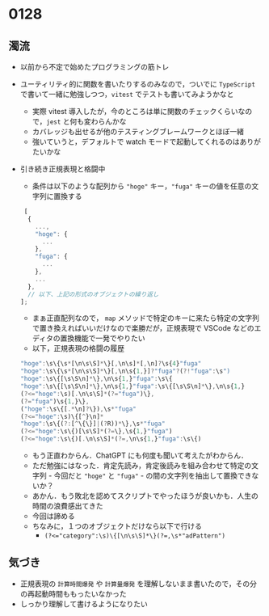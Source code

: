 # 0128

## 濁流

- 以前から不定で始めたプログラミングの筋トレ
- ユーティリティ的に関数を書いたりするのみなので，ついでに `TypeScript` で書いて一緒に勉強しつつ，`vitest` でテストも書いてみようかなと
  - 実際 vitest 導入したが，今のところは単に関数のチェックくらいなので，`jest` と何も変わらんかな
  - カバレッジも出せるが他のテスティングブレームワークとほぼ一緒
  - 強いていうと，デフォルトで watch モードで起動してくれるのはありがたいかな
- 引き続き正規表現と格闘中

  - 条件は以下のような配列から `"hoge"` キー，`"fuga"` キーの値を任意の文字列に置換する

  ```js
   [
    {
      ...,
      "hoge": {
        ...
      },
      "fuga": {
        ...
      },
      ...
    },
    // 以下、上記の形式のオブジェクトの繰り返し
  ];
  ```

  - まぁ正直配列なので， `map` メソッドで特定のキーに来たら特定の文字列で置き換えればいいだけなので楽勝だが，正規表現で VSCode などのエディタの置換機能で一発でやりたい
  - 以下，正規表現の格闘の履歴

  ```js
  "hoge":\s\{\s*[\n\s\S]*\}[,\n\s]*[,\n]?\s{4}"fuga"
  "hoge":\s\{\s*[\n\s\S]*\}[,\n\s{1,}]?"fuga"?(?!"fuga":\s")
  "hoge":\s\{[\s\S\n]*\},\n\s{1,}"fuga":\s\{
  "hoge":\s\{[\s\S\n]*\},\n\s{1,}"fuga":\s\{[\s\S\n]*\},\n\s{1,}
  (?<="hoge":\s)[.\n\s\S]*(?="fuga")\},
  (?="fuga")\s{1,}\},
  ("hoge":\s\{[.*\n]?\}),\s*"fuga"
  (?<="hoge":\s)\{[^}\n]*
  "hoge":\s\{(?:[^\{\}]|(?R))*\},\s*"fuga"
  (?<="hoge":\s\{)[\s\S]*(?=\},\s{1,}"fuga")
  (?<="hoge":\s\{)[.\n\s\S]*(?=,\n\s{1,}"fuga":\s\{)
  ```

  - もう正直わからん．ChatGPT にも何度も聞いて考えたがわからん．
  - ただ勉強にはなった．肯定先読み，肯定後読みを組み合わせて特定の文字列 - 今回だと `"hoge"` と `"fuga"` - の間の文字列を抽出して置換できないか？
  - あかん．もう敗北を認めてスクリプトでやったほうが良いかも．人生の時間の浪費感出てきた
  - 今回は諦める
  - ちなみに，１つのオブジェクトだけなら以下で行ける
    - `(?<="category":\s)\{[\n\s\S]*\}(?=,\s*"adPattern")`

## 気づき

- 正規表現の `計算時間爆発` や `計算量爆発` を理解しないまま書いたので，その分の再起動時間ももったいなかった
- しっかり理解して書けるようになりたい
